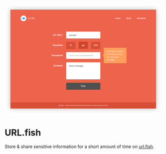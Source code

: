 [![url.fish](assets/img/screenshot.png)](http://url.fish/)

# URL.fish

Store & share sensitive information for a short amount of time on [url.fish](http://url.fish/).
